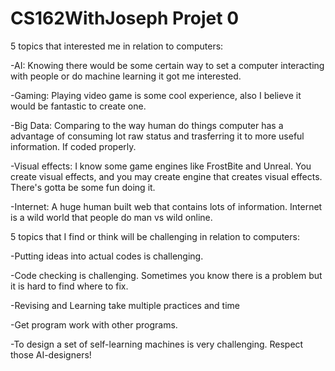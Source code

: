 # CS162WithJoseph Projet 0

5 topics that interested me in relation to computers:
 
-AI: Knowing there would be some certain way to set a computer interacting with people or do machine learning it got me interested.
 
-Gaming: Playing video game is some cool experience, also I believe it would be fantastic to create one.
 
-Big Data: Comparing to the way human do things computer has a advantage of consuming lot raw status and trasferring it to more useful information. If coded properly.
 
-Visual effects: I know some game engines like FrostBite and Unreal. You create visual effects, and you may create engine that creates visual effects.  There's gotta be some fun doing it.
 
-Internet: A huge human built web that contains lots of information. Internet is a wild world that people do man vs wild online.

5 topics that I find or think will be challenging in relation to computers:
 
-Putting ideas into actual codes is challenging.

-Code checking is challenging. Sometimes you know there is a problem but it is hard to find where to fix.

-Revising and Learning take multiple practices and time

-Get program work with other programs.

-To design a set of self-learning machines is very challenging. Respect those AI-designers!

